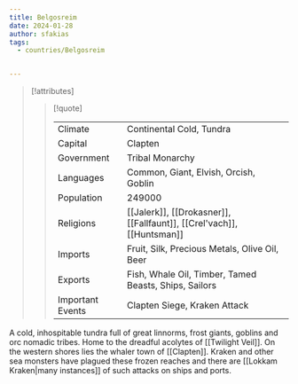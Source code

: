 ```yaml
---
title: Belgosreim
date: 2024-01-28
author: sfakias
tags:
  - countries/Belgosreim


---
```

> [!attributes]
> 
> > [!quote]
> >
> > | | |
> > | --- | --- |
> > | Climate | Continental Cold, Tundra |
> > | Capital | Clapten |
> > | Government | Tribal Monarchy |
> > | Languages | Common, Giant, Elvish, Orcish, Goblin |
> > | Population | 249000 |
> > | Religions | [[Jalerk]], [[Drokasner]], [[Fallfaunt]], [[Crel'vach]], [[Huntsman]] |
> > | Imports | Fruit, Silk, Precious Metals, Olive Oil, Beer |
> > | Exports | Fish, Whale Oil, Timber, Tamed Beasts, Ships, Sailors |
> > | Important Events | Clapten Siege, Kraken Attack |

A cold, inhospitable tundra full of great linnorms, frost giants, goblins and orc nomadic tribes. Home to the dreadful acolytes of [[Twilight Veil]]. On the western shores lies the whaler town of [[Clapten]]. Kraken and other sea monsters have plagued these frozen reaches and there are [[Lokkam Kraken|many instances]] of such attacks on ships and ports.